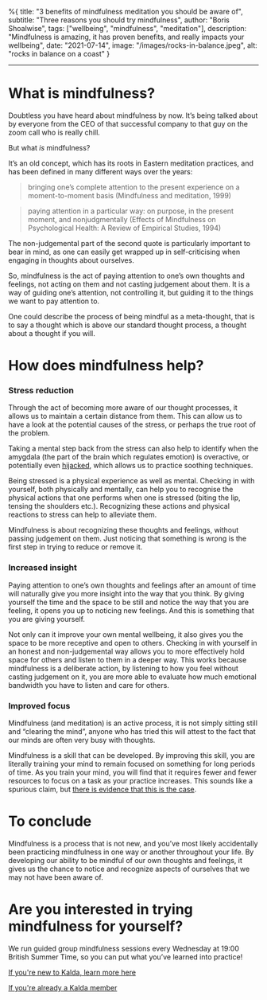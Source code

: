 %{
title: "3 benefits of mindfulness meditation you should be aware of",
subtitle: "Three reasons you should try mindfulness",
author: "Boris Shoalwise",
tags: ["wellbeing", "mindfulness", "meditation"],
description: "Mindfulness is amazing, it has proven benefits, and really impacts your wellbeing",
date: "2021-07-14",
image: "/images/rocks-in-balance.jpeg",
alt: "rocks in balance on a coast"
}

---

# What is mindfulness? 

Doubtless you have heard about mindfulness by now. It’s being talked about by everyone from the CEO of that successful company to that guy on the zoom call who is really chill. 

But what *is* mindfulness? 

It’s an old concept, which has its roots in Eastern meditation practices, and has been defined in many different ways over the years: 

> bringing one’s complete attention to the present experience on a moment-to-moment basis
(Mindfulness and meditation, 1999)

> paying attention in a particular way: on purpose, in the present moment, and nonjudgmentally 
(Effects of Mindfulness on Psychological Health: A Review of Empirical Studies, 1994)

The non-judgemental part of the second quote is particularly important to bear in mind, as one can easily get wrapped up in self-criticising when engaging in thoughts about ourselves. 

So, mindfulness is the act of paying attention to one’s own thoughts and feelings, not acting on them and not casting judgement about them. It is a way of guiding one’s attention, not controlling it, but guiding it to the things we want to pay attention to. 

One could describe the process of being mindful as a meta-thought, that is to say a thought which is above our standard thought process, a thought about a thought if you will. 

# How does mindfulness help? 

### **Stress reduction**

Through the act of becoming more aware of our thought processes, it allows us to maintain a certain distance from them. This can allow us to have a look at the potential causes of the stress, or perhaps the true root of the problem. 

Taking a mental step back from the stress can also help to identify when the amygdala (the part of the brain which regulates emotion) is overactive, or potentially even [hijacked](https://www.healthline.com/health/stress/amygdala-hijack#overview), which allows us to practice soothing techniques. 

Being stressed is a physical experience as well as mental. Checking in with yourself, both physically and mentally, can help you to recognise the physical actions that one performs when one is stressed (biting the lip, tensing the shoulders etc.). Recognizing these actions and physical reactions to stress can help to alleviate them. 

Mindfulness is about recognizing these thoughts and feelings, without passing judgement on them. Just noticing that something is wrong is the first step in trying to reduce or remove it. 

### **Increased insight** 

Paying attention to one’s own thoughts and feelings after an amount of time will naturally give you more insight into the way that you think. By giving yourself the time and the space to be still and notice the way that you are feeling, it opens you up to noticing new feelings. And this is something that you are giving yourself. 

Not only can it improve your own mental wellbeing, it also gives you the space to be more receptive and open to others. Checking in with yourself in an honest and non-judgemental way allows you to more effectively hold space for others and listen to them in a deeper way. This works because mindfulness is a deliberate action, by listening to how you feel without casting judgement on it, you are more able to evaluate how much emotional bandwidth you have to listen and care for others. 

### **Improved focus** 

Mindfulness (and meditation) is an active process, it is not simply sitting still and “clearing the mind”, anyone who has tried this will attest to the fact that our minds are often very busy with thoughts. 

Mindfulness is a skill that can be developed. By improving this skill, you are literally training your mind to remain focused on something for long periods of time. As you train your mind, you will find that it requires fewer and fewer resources to focus on a task as your practice increases. This sounds like a spurious claim, but [there is evidence that this is the case](https://www.apa.org/monitor/2012/07-08/ce-corner). 

# To conclude

Mindfulness is a process that is not new, and you’ve most likely accidentally been practicing mindfulness in one way or another throughout your life. By developing our ability to be mindful of our own thoughts and feelings, it gives us the chance to notice and recognize aspects of ourselves that we may not have been aware of. 

# Are you interested in trying mindfulness for yourself? 
We run guided group mindfulness sessions every Wednesday at 19:00 British Summer Time, so you can put what you’ve learned into practice!
 
[If you're new to Kalda, learn more here](https://www.eventbrite.com/e/kalda-mindfulness-session-tickets-150015096191)

[If you're already a Kalda member](https://kalda.co/therapy-sessions)
